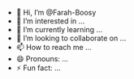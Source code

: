 - 👋 Hi, I’m @Farah-Boosy
- 👀 I’m interested in ...
- 🌱 I’m currently learning ...
- 💞️ I’m looking to collaborate on ...
- 📫 How to reach me ...
- 😄 Pronouns: ...
- ⚡ Fun fact: ...

<!---
Farah-Boosy/Farah-Boosy is a ✨ special ✨ repository because its `README.md` (this file) appears on your GitHub profile.
You can click the Preview link to take a look at your changes.
--->
